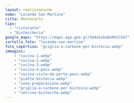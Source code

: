 ```yaml
---
layout: realizzazione
nome: "Locanda San Martino"
citta: Montecarlo
tipo: 
  - "ristorante"
  - "bisteccheria"
google_maps: "https://maps.app.goo.gl/5m4aSsba8oKhCCSG7"
cartella_foto: "locanda-san-martino"
foto_copertina: "griglia-a-carbone-per-bistecca.webp"
immagini:
    - "cucina-1.webp"
    - "cucina-2.webp"
    - "cucina-3.webp"
    - "cucina-e-pass.webp"
    - "cucina-vista-da-porta-pass.webp"
    - "piatto-bistecca.webp"
    - "zona-preparazione.webp"
    - "griglia-a-carbone-per-bistecca.webp"
    - "vetrina-bistecche.webp"
---
```

